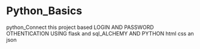 # Python_Basics
python_Connect
this project based LOGIN AND PASSWORD OTHENTICATION 
USING flask and sql_ALCHEMY AND PYTHON
html css an json


